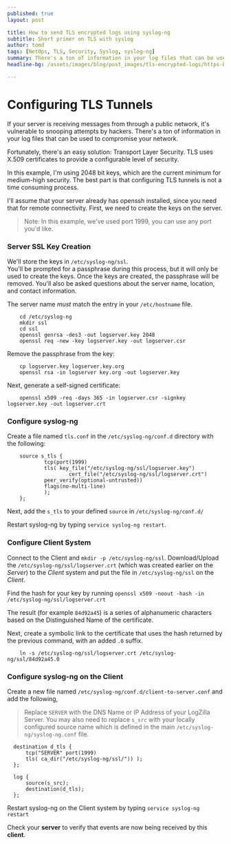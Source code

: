 ```yaml
---
published: true
layout: post

title: How to send TLS encrypted logs using syslog-ng
subtitle: Short primer on TLS with syslog
author: tomd
tags: [NetOps, TLS, Security, Syslog, syslog-ng]
summary: There's a ton of information in your log files that can be used to compromise or secure your network...
headline-bg: /assets/images/blog/post_images/tls-encrypted-logs/https-banner.jpg

---
```


# Configuring TLS Tunnels

 If your server is receiving messages from through a public network, it's vulnerable to snooping attempts by hackers. There's a ton of information in your log files that can be used to compromise your network. 

 Fortunately, there's an easy solution: Transport Layer Security. TLS uses X.509 certificates to provide a configurable level of security. 

 In this example, I'm using 2048 bit keys, which are the current minimum for medium-high security. The best part is that configuring TLS tunnels is not a time consuming process.

  I'll assume that your server already has openssh installed, since you need that for remote connectivity. First, we need to create the keys on the server.

>Note:  In this example, we've used port 1999, you can use any port you'd like.

### Server SSL Key Creation
We'll store the keys in `/etc/syslog-ng/ssl`.  
You'll be prompted for a passphrase during this process, but it will only be
used to create the keys. Once the keys are created, the passphrase will be removed.
You'll also be asked questions about the server name, location, and contact information.

The server name *must* match the entry in your `/etc/hostname` file.

        cd /etc/syslog-ng
        mkdir ssl
        cd ssl
        openssl genrsa -des3 -out logserver.key 2048
        openssl req -new -key logserver.key -out logserver.csr

Remove the passphrase from the key:

        cp logserver.key logserver.key.org
        openssl rsa -in logserver key.org -out logserver.key

Next, generate a self-signed certificate:

        openssl x509 -req -days 365 -in logserver.csr -signkey logserver.key -out logserver.crt

### Configure syslog-ng
Create a file named `tls.conf` in the `/etc/syslog-ng/conf.d` directory with the following:

        source s_tls {
                tcp(port(1999)
                tls( key_file("/etc/syslog-ng/ssl/logserver.key")
                        cert_file("/etc/syslog-ng/ssl/logserver.crt")
                peer_verify(optional-untrusted))
                flags(no-multi-line)
                );
        };
Next, add the `s_tls` to your defined `source` in `/etc/syslog-ng/conf.d/`

Restart syslog-ng by typing `service syslog-ng restart`.

### Configure Client System

Connect to the Client and `mkdir -p /etc/syslog-ng/ssl`.
Download/Upload the `/etc/syslog-ng/ssl/logserver.crt` (which was created earlier on the *Server*) to the *Client* system and put the file in `/etc/syslog-ng/ssl` on the *Client*.

Find the hash for your key by running `openssl x509 -noout -hash -in /etc/syslog-ng/ssl/logserver.crt`

The result (for example `84d92a45`) is a series of alphanumeric characters based on the Distinguished Name of the certificate.

Next, create a symbolic link to the certificate that uses the hash returned by the previous command, with an added `.0` suffix.

        ln -s /etc/syslog-ng/ssl/logserver.crt /etc/syslog-ng/ssl/84d92a45.0                

### Configure syslog-ng on the Client

Create a new file named `/etc/syslog-ng/conf.d/client-to-server.conf` and add the following,
> Replace `SERVER` with the DNS Name or IP Address of your LogZilla Server.
> You may also need to replace `s_src` with your locally configured source name which is defined in the main `/etc/syslog-ng/syslog-ng.conf` file.

      destination d_tls {
          tcp("SERVER" port(1999)
          tls( ca_dir("/etc/syslog-ng/ssl/")) );
      };

      log {
          source(s_src);
          destination(d_tls);
      };

Restart syslog-ng on the Client system by typing `service syslog-ng restart`

Check your **server** to verify that events are now being received by this **client**.

